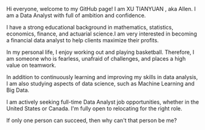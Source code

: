 Hi everyone, welcome to my GitHub page! I am XU TIANYUAN , aka Allen. I am a Data Analyst with full of ambition and confidence.

I have a strong educational background in mathematics, statistics, economics, finance, and actuarial science.I am very interested in becoming a financial data analyst to help clients maximize their profits.

In my personal life, I enjoy working out and playing basketball. Therefore, I am someone who is fearless, unafraid of challenges, and places a high value on teamwork.

In addition to continuously learning and improving my skills in data analysis, I am also studying aspects of data science, such as Machine Learning and Big Data.

I am actively seeking full-time Data Analyst job opportunities, whether in the United States or Canada. I'm fully open to relocating for the right role.

If only one person can succeed, then why can't that person be me?

